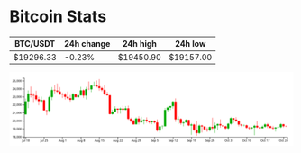 # Bitcoin Stats

BTC/USDT|24h change|24h high|24h low|
|---|---|---|---|
|$19296.33|-0.23%|$19450.90|$19157.00|

<img src="./chart.svg">
